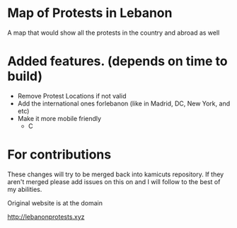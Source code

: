 # Map of Protests in Lebanon
A map that would show all the protests in the country and abroad as well


# Added features. (depends on time to build)
* Remove Protest Locations if not valid
* Add the international ones forlebanon (like in Madrid, DC, New York, and etc)
* Make it more mobile friendly
    * C   

# For contributions
These changes will try to be merged back into kamicuts repository. If they aren't merged please add issues on this on and I will follow to 
the best of my abilities. 

Original website is at the domain 

http://lebanonprotests.xyz

